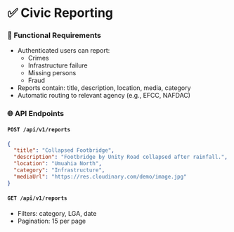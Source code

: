 # ✅ Civic Reporting

### 🔧 Functional Requirements

- Authenticated users can report:
  - Crimes
  - Infrastructure failure
  - Missing persons
  - Fraud
- Reports contain: title, description, location, media, category
- Automatic routing to relevant agency (e.g., EFCC, NAFDAC)

### 🌐 API Endpoints

#### `POST /api/v1/reports`

```json
{
  "title": "Collapsed Footbridge",
  "description": "Footbridge by Unity Road collapsed after rainfall.",
  "location": "Umuahia North",
  "category": "Infrastructure",
  "mediaUrl": "https://res.cloudinary.com/demo/image.jpg"
}
```

#### `GET /api/v1/reports`

- Filters: category, LGA, date
- Pagination: 15 per page
